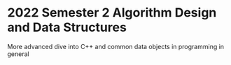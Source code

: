 # 2022 Semester 2 Algorithm Design and Data Structures
More advanced dive into C++ and common data objects in programming in general
